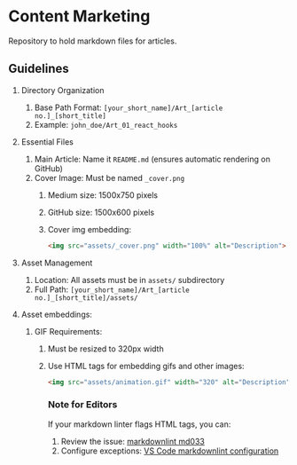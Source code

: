 # Content Marketing

Repository to hold markdown files for articles.

## Guidelines

1. Directory Organization
   1. Base Path Format: `[your_short_name]/Art_[article no.]_[short_title]`
   2. Example: `john_doe/Art_01_react_hooks`
2. Essential Files
   1. Main Article: Name it `README.md` (ensures automatic rendering on GitHub)
   2. Cover Image: Must be named `_cover.png`
      1. Medium size: 1500x750 pixels
      2. GitHub size: 1500x600 pixels
      3. Cover img embedding:

         ```html
         <img src="assets/_cover.png" width="100%" alt="Description">
         ```

3. Asset Management
   1. Location: All assets must be in `assets/` subdirectory
   2. Full Path: `[your_short_name]/Art_[article no.]_[short_title]/assets/`
4. Asset embeddings:
   1. GIF Requirements:
      1. Must be resized to 320px width
      2. Use HTML tags for embedding gifs and other images:

         ```html
         <img src="assets/animation.gif" width="320" alt="Description">
         ```

         ### Note for Editors

         If your markdown linter flags HTML tags, you can:

         1. Review the issue: [markdownlint md033](https://github.com/DavidAnson/markdownlint/blob/v0.36.1/doc/md033.md)
         2. Configure exceptions: [VS Code markdownlint configuration](https://github.com/DavidAnson/vscode-markdownlint#configure)

